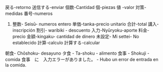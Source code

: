 戻る-retorno
送信する-enviar
個数-Cantidad
個-piezas
値 -valor
対策- medidas
番号-numeros
1. 整数- Seisū- numeros entero
単価-tanka-precio unitario
合計-total
講入-inscripción
割引- waribiki - descuento
入力-Nyūryoku-aporte
料金-precio
金額-kingaku- cantidad de dinero
未設定- Mi settei- No establecido
計算-calculo
計算する-calcular

朝食- Chōshoku- desayuno
タ食 - Ta-shoku - alimento
食事 - Shokuji -  comida
食事　に　入力エラーがありました。 - Hubo un error de entrada en la comida.